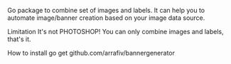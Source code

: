 Go package to combine set of images and labels. It can help you to automate image/banner creation based on your image data source.

Limitation
It's not PHOTOSHOP! You can only combine images and labels, that's it.

How to install
go get github.com/arrafiv/bannergenerator
